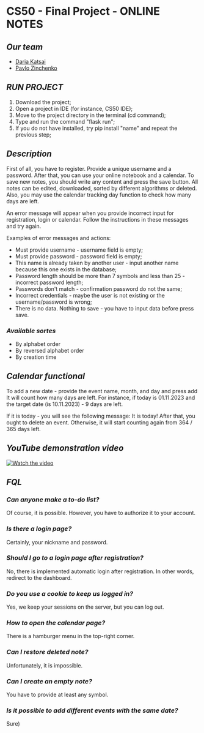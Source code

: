 # CS50 - Final Project - ONLINE NOTES

## *Our team*

* [Daria Katsai](https://github.com/DarunkaKa)
* [Pavlo Zinchenko](https://github.com/PaulSNDX)

## *RUN PROJECT*
1) Download the project;
2) Open a project in IDE (for instance, CS50 IDE);
3) Move to the project directory in the terminal (cd command);
4) Type and run the command "flask run";
5) If you do not have installed, try pip install "name" and repeat the previous step;

## *Description*
First of all, you have to register. Provide a unique username and a password.
After that, you can use your online notebook and a calendar.
To save new notes, you should write any content and press the save button.
All notes can be edited, downloaded, sorted by different algorithms or deleted.
Also, you may use the calendar tracking day function to check how many days are left.

An error message will appear when you provide incorrect input for registration, login or calendar. Follow the instructions in these messages and try again.

Examples of error messages and actions:
* Must provide username - username field is empty;
* Must provide password - password field is empty;
* This name is already taken by another user - input another name because this one exists in the database;
* Password length should be more than 7 symbols and less than 25 - incorrect password length;
* Passwords don't match - confirmation password do not the same;
* Incorrect credentials - maybe the user is not existing or the username/password is wrong;
* There is no data. Nothing to save - you have to input data before press save.



### *Available sortes*
+ By alphabet order
+ By reversed alphabet order
+ By creation time

## *Calendar functional*
To add a new date - provide the event name, month, and day and press add
It will count how many days are left.
For instance, if today is 01.11.2023 and the target date (is 10.11.2023) - 9 days are left.

If it is today - you will see the following message: It is today!
After that, you ought to delete an event. Otherwise, it will start counting again from 364 / 365 days left.

## *YouTube demonstration video*
[![Watch the video](https://user-images.githubusercontent.com/65392617/208717652-23b921dc-1276-470f-bdf9-b4bdd9e922d3.png)](https://youtu.be/_ND1KgHJcxE)

## *FQL*
### *Can anyone make a to-do list?*
Of course, it is possible. However, you have to authorize it to your account.

### *Is there a login page?*
Certainly, your nickname and password.

### *Should I go to a login page after registration?*
No, there is implemented automatic login after registration. In other words, redirect to the dashboard.

### *Do you use a cookie to keep us logged in?*
Yes, we keep your sessions on the server, but you can log out.

### *How to open the calendar page?*
There is a hamburger menu in the top-right corner.

### *Can I restore deleted note?*
Unfortunately, it is impossible.

### *Can I create an empty note?*
You have to provide at least any symbol.

### *Is it possible to add different events with the same date?*
Sure)
